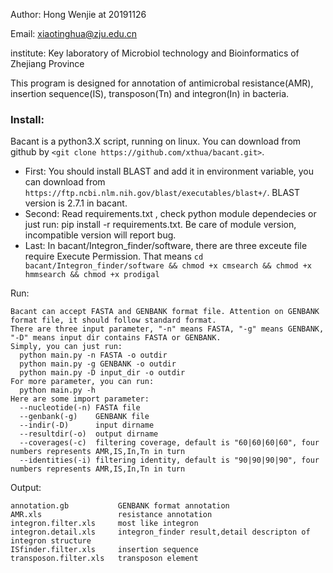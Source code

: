 Author:     Hong Wenjie at 20191126

Email:      xiaotinghua@zju.edu.cn

institute:  Key laboratory of Microbiol technology and Bioinformatics of Zhejiang Province

This program is designed for annotation of antimicrobal resistance(AMR), insertion sequence(IS), transposon(Tn) and integron(In) in bacteria.

### Install:
Bacant is a python3.X script, running on linux. You can download from github by `<git clone https://github.com/xthua/bacant.git>`.
* First:
  You should install BLAST and add it in environment variable, you can download from `https://ftp.ncbi.nlm.nih.gov/blast/executables/blast+/`.
  BLAST version is 2.7.1 in bacant.
* Second:
  Read requirements.txt , check python module dependecies or just run: pip install -r requirements.txt.
  Be care of module version, incompatible version will report bug.
* Last:
  In bacant/Integron_finder/software, there are three exceute file require Execute Permission.
  That means `cd bacant/Integron_finder/software && chmod +x cmsearch && chmod +x hmmsearch && chmod +x prodigal`


Run:

    Bacant can accept FASTA and GENBANK format file. Attention on GENBANK format file, it should follow standard format.
    There are three input parameter, "-n" means FASTA, "-g" means GENBANK, "-D" means input dir contains FASTA or GENBANK.
    Simply, you can just run:
      python main.py -n FASTA -o outdir
      python main.py -g GENBANK -o outdir
      python main.py -D input_dir -o outdir
    For more parameter, you can run:
      python main.py -h
    Here are some import parameter:
      --nucleotide(-n) FASTA file
      --genbank(-g)    GENBANK file
      --indir(-D)      input dirname
      --resultdir(-o)  output dirname
      --coverages(-c)  filtering coverage, default is "60|60|60|60", four numbers represents AMR,IS,In,Tn in turn
      --identities(-i) filtering identity, default is "90|90|90|90", four numbers represents AMR,IS,In,Tn in turn

      
Output:

    annotation.gb           GENBANK format annotation
    AMR.xls                 resistance annotation
    integron.filter.xls     most like integron
    integron.detail.xls     integron_finder result,detail descripton of integron structure
    ISfinder.filter.xls     insertion sequence
    transposon.filter.xls   transposon element
